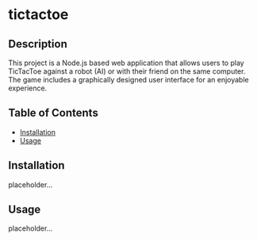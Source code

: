 # tictactoe
## Description
This project is a Node.js based web application that allows users to play TicTacToe against a robot (AI) or with their friend on the same computer.
The game includes a graphically designed user interface for an enjoyable experience.
## Table of Contents
- [Installation](#installation)
- [Usage](#usage)
## Installation
placeholder...
## Usage
placeholder...
